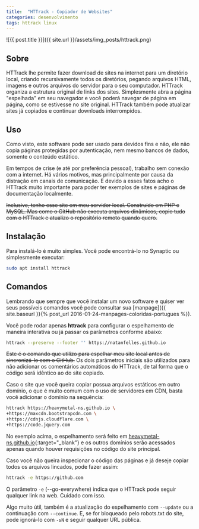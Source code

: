 ```yaml
---
title:  "HTTrack - Copiador de Websites"
categories: desenvolvimento
tags: httrack linux
---
```


![{{ post.title }}]({{ site.url }}/assets/img_posts/httrack.png)

## Sobre

HTTrack lhe permite fazer download de sites na internet para um diretório local, criando recursivamente todos os diretórios, pegando arquivos HTML, imagens e outros arquivos do servidor para o seu computador. HTTrack organiza a estrutura original de links dos sites. Simplesmente abra a página "espelhada" em seu navegador e você poderá navegar de página em página, como se estivesse no site original. HTTrack também pode atualizar sites já copiados e continuar downloads interrompidos.

## Uso

Como visto, este software pode ser usado para devidos fins e não, ele não copia páginas protegidas por autenticação, nem mesmo bancos de dados, somente o conteúdo estático.

Em tempos de crise (e até por preferência pessoal), trabalho sem conexão com a internet. Há vários motivos, mas principalmente por causa da distração em canais de comunicação. E devido a esses fatos acho o HTTrack muito importante para poder ter exemplos de sites e páginas de documentação localmente.

~~Inclusive, tenho esse site em meu servidor local. Construído em PHP e MySQL. Mas como o GitHub não executa arquivos dinâmicos, copio tudo com o HTTrack e atualizo o repositório remoto quando quero.~~

## Instalação

Para instalá-lo é muito simples. Você pode encontrá-lo no Synaptic ou simplesmente executar:

```sh
sudo apt install httrack
```

## Comandos

Lembrando que sempre que você instalar um novo software e quiser ver seus possíveis comandos você pode consultar sua [manpage]({{ site.baseurl }}{% post_url 2016-01-24-manpages-coloridas-portugues %}).

Você pode rodar apenas <strong>httrack</strong> para configurar o espelhamento de maneira interativa ou já passar os parâmetros conforme abaixo:

```sh
httrack --preserve --footer '' https://natanfelles.github.io
```

~~Este é o comando que utilizo para espelhar meu site local antes de sincronizá-lo com o GitHub.~~ Os dois parâmetros iniciais são utilizados para não adicionar os comentários automáticos do HTTrack, de tal forma que o código será idêntico ao do site copiado.

Caso o site que você queira copiar possua arquivos estáticos em outro domínio, o que é muito comum com o uso de servidores em CDN, basta você adicionar o domínio na sequência:

```sh
httrack https://heavymetal-ns.github.io \
+https://maxcdn.bootstrapcdn.com \
+https://cdnjs.cloudflare.com \
+https://code.jquery.com
```

No exemplo acima, o espelhamento será feito em [heavymetal-ns.github.io](https://heavymetal-ns.github.io){:target="_blank"} e os outros domínios serão acessados apenas quando houver requisições no código do site principal.

Caso você não queira inspecionar o código das páginas e já deseje copiar todos os arquivos lincados, pode fazer assim:

```sh
httrack -e https://github.com
```

O parâmetro `-e` (--go-everywhere) indica que o HTTrack pode seguir qualquer link na web. Cuidado com isso.

Algo muito útil, também é a atualização do espelhamento com `--update` ou a continuação com `--continue`. E, se for bloqueado pelo robots.txt do site, pode ignorá-lo com `-sN` e seguir qualquer URL pública.
